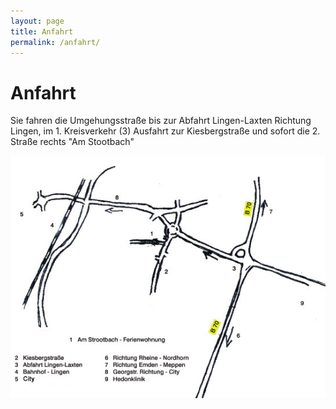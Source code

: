 ```yaml
---
layout: page
title: Anfahrt
permalink: /anfahrt/
---
```


# Anfahrt

Sie fahren die Umgehungsstraße bis zur Abfahrt Lingen-Laxten Richtung Lingen, im 1. Kreisverkehr (3) Ausfahrt zur Kiesbergstraße und sofort die 2. Straße rechts "Am Stootbach"

![Skizze zur Anfahrt](/assets/anfahrt.jpg)

